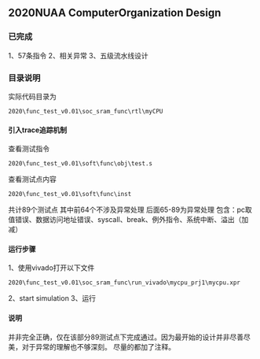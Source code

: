 ## 2020NUAA ComputerOrganization Design
### 已完成
1、57条指令
2、相关异常
3、五级流水线设计

### 目录说明
实际代码目录为

```
2020\func_test_v0.01\soc_sram_func\rtl\myCPU
```



####  引入trace追踪机制
查看测试指令  
```
2020\func_test_v0.01\soft\func\obj\test.s
```
查看测试点内容
```
2020\func_test_v0.01\soft\func\inst
```
共计89个测试点
其中前64个不涉及异常处理
后面65-89为异常处理 
包含：pc取值错误、数据访问地址错误、syscall、break、例外指令、系统中断、溢出（加减）

#### 运行步骤
1、使用vivado打开以下文件
```
2020\func_test_v0.01\soc_sram_func\run_vivado\mycpu_prj1\mycpu.xpr
```
2、start simulation
3、运行

#### 说明
并非完全正确，仅在该部分89测试点下完成通过。因为最开始的设计并非尽善尽美，对于异常的理解也不够深刻。
尽量的都加了注释。
